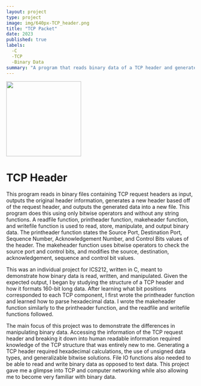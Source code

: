 ```yaml
---
layout: project
type: project
image: img/640px-TCP_header.png
title: "TCP Packet"
date: 2023
published: true
labels:
  -C
  -TCP
  -Binary Data
summary: "A program that reads binary data of a TCP header and generates a response header."
---
```


<div class="text-center p-4">
  <img width="200px" src="https://upload.wikimedia.org/wikipedia/commons/thumb/d/da/TCP_header.png/640px-TCP_header.png" class="img-thumbnail" >
</div>

# TCP Header

This program reads in binary files containing TCP request headers as input, outputs the original header information, generates a new header based off of the request header, and outputs the generated data into a new file. This program does this using only bitwise operators and without any string functions. A readfile function, printheader function, makeheader function, and writefile function is used to read, store, manipulate, and output binary data. The printheader function states the Source Port, Destination Port, Sequence Number, Acknowledgement Number, and Control Bits values of the header. The makeheader function uses bitwise operators to check the source port and control bits, and modifies the source, destination, acknowledgement, sequence and control bit values.

This was an individual project for ICS212, written in C, meant to demonstrate how binary data is read, written, and manipulated. Given the expected output, I began by studying the structure of a TCP header and how it formats 160-bit long data. After learning what bit positions corresponded to each TCP component, I first wrote the printheader function and learned how to parse hexadecimal data. I wrote the makeheader function similarly to the printheader function, and the readfile and writefile functions followed. 

The main focus of this project was to demonstrate the differences in manipulating binary data. Accessing the information of the TCP request header and breaking it down into human readable information required knowledge of the TCP structure that was entirely new to me. Generating a TCP header required hexadecimal calculations, the use of unsigned data types, and generalizable bitwise solutions. File IO functions also needed to be able to read and write binary data as opposed to text data. This project gave me a glimpse into TCP and computer networking while also allowing me to become very familiar with binary data.
